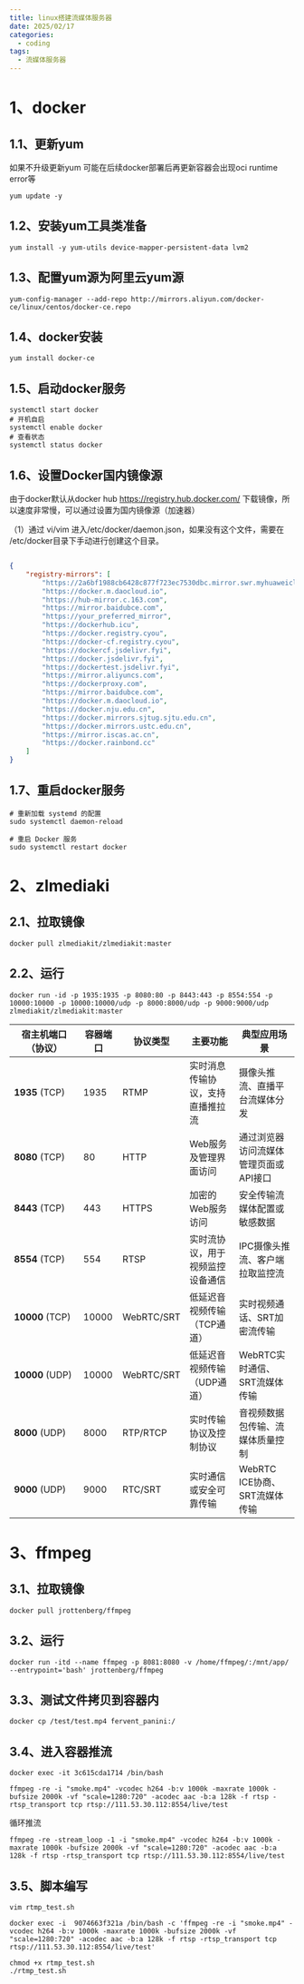 ```yaml
---
title: linux搭建流媒体服务器
date: 2025/02/17
categories:
  - coding
tags:
  - 流媒体服务器
---
```


# 1、docker

## 1.1、更新yum

如果不升级更新yum 可能在后续docker部署后再更新容器会出现oci runtime error等
```shell
yum update -y
```

## 1.2、安装yum工具类准备

```shell
yum install -y yum-utils device-mapper-persistent-data lvm2
```

## 1.3、配置yum源为阿里云yum源

```shell
yum-config-manager --add-repo http://mirrors.aliyun.com/docker-ce/linux/centos/docker-ce.repo
```

## 1.4、docker安装

```shell
yum install docker-ce
```

## 1.5、启动docker服务

```shell
systemctl start docker
# 开机自启
systemctl enable docker
# 查看状态
systemctl status docker
```

## 1.6、设置Docker国内镜像源
由于docker默认从docker hub https://registry.hub.docker.com/ 下载镜像，所以速度非常慢，可以通过设置为国内镜像源（加速器）

（1）通过 vi/vim 进入/etc/docker/daemon.json，如果没有这个文件，需要在 /etc/docker目录下手动进行创建这个目录。

```json

{
	"registry-mirrors": [
		"https://2a6bf1988cb6428c877f723ec7530dbc.mirror.swr.myhuaweicloud.com",
		"https://docker.m.daocloud.io",
		"https://hub-mirror.c.163.com",
		"https://mirror.baidubce.com",
		"https://your_preferred_mirror",
		"https://dockerhub.icu",
		"https://docker.registry.cyou",
		"https://docker-cf.registry.cyou",
		"https://dockercf.jsdelivr.fyi",
		"https://docker.jsdelivr.fyi",
		"https://dockertest.jsdelivr.fyi",
		"https://mirror.aliyuncs.com",
		"https://dockerproxy.com",
		"https://mirror.baidubce.com",
		"https://docker.m.daocloud.io",
		"https://docker.nju.edu.cn",
		"https://docker.mirrors.sjtug.sjtu.edu.cn",
		"https://docker.mirrors.ustc.edu.cn",
		"https://mirror.iscas.ac.cn",
		"https://docker.rainbond.cc"
	]
}

```

## 1.7、重启docker服务

```shell
# 重新加载 systemd 的配置
sudo systemctl daemon-reload
 
# 重启 Docker 服务
sudo systemctl restart docker
```


# 2、zlmediaki

## 2.1、拉取镜像

```shell
docker pull zlmediakit/zlmediakit:master
```

## 2.2、运行

```shell
docker run -id -p 1935:1935 -p 8080:80 -p 8443:443 -p 8554:554 -p 10000:10000 -p 10000:10000/udp -p 8000:8000/udp -p 9000:9000/udp zlmediakit/zlmediakit:master
```

| 宿主机端口（协议）       | 容器端口  | 协议类型       | 主要功能             | 典型应用场景                |
| --------------- | ----- | ---------- | ---------------- | --------------------- |
| **1935** (TCP)  | 1935  | RTMP       | 实时消息传输协议，支持直播推拉流 | 摄像头推流、直播平台流媒体分发       |
| **8080** (TCP)  | 80    | HTTP       | Web服务及管理界面访问     | 通过浏览器访问流媒体管理页面或API接口  |
| **8443** (TCP)  | 443   | HTTPS      | 加密的Web服务访问       | 安全传输流媒体配置或敏感数据        |
| **8554** (TCP)  | 554   | RTSP       | 实时流协议，用于视频监控设备通信 | IPC摄像头推流、客户端拉取监控流     |
| **10000** (TCP) | 10000 | WebRTC/SRT | 低延迟音视频传输（TCP通道）  | 实时视频通话、SRT加密流传输       |
| **10000** (UDP) | 10000 | WebRTC/SRT | 低延迟音视频传输（UDP通道）  | WebRTC实时通信、SRT流媒体传输   |
| **8000** (UDP)  | 8000  | RTP/RTCP   | 实时传输协议及控制协议      | 音视频数据包传输、流媒体质量控制      |
| **9000** (UDP)  | 9000  | RTC/SRT    | 实时通信或安全可靠传输      | WebRTC ICE协商、SRT流媒体传输 |

# 3、ffmpeg

## 3.1、拉取镜像

```shell
docker pull jrottenberg/ffmpeg
```

## 3.2、运行

```shell
docker run -itd --name ffmpeg -p 8081:8080 -v /home/ffmpeg/:/mnt/app/ --entrypoint='bash' jrottenberg/ffmpeg
```

## 3.3、测试文件拷贝到容器内

```shell
docker cp /test/test.mp4 fervent_panini:/
```

## 3.4、进入容器推流

```shell
docker exec -it 3c615cda1714 /bin/bash

ffmpeg -re -i "smoke.mp4" -vcodec h264 -b:v 1000k -maxrate 1000k -bufsize 2000k -vf "scale=1280:720" -acodec aac -b:a 128k -f rtsp -rtsp_transport tcp rtsp://111.53.30.112:8554/live/test
```

循环推流
```shell
ffmpeg -re -stream_loop -1 -i "smoke.mp4" -vcodec h264 -b:v 1000k -maxrate 1000k -bufsize 2000k -vf "scale=1280:720" -acodec aac -b:a 128k -f rtsp -rtsp_transport tcp rtsp://111.53.30.112:8554/live/test
```
## 3.5、脚本编写

```shell
vim rtmp_test.sh

docker exec -i  9074663f321a /bin/bash -c 'ffmpeg -re -i "smoke.mp4" -vcodec h264 -b:v 1000k -maxrate 1000k -bufsize 2000k -vf "scale=1280:720" -acodec aac -b:a 128k -f rtsp -rtsp_transport tcp rtsp://111.53.30.112:8554/live/test'

chmod +x rtmp_test.sh 
./rtmp_test.sh 
```